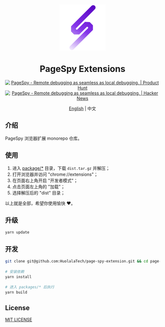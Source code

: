 <div align="center">
  <img src=".github/assets/logo.svg" height="150" />

# PageSpy Extensions

<a href="https://www.producthunt.com/posts/pagespy?utm_source=badge-featured&utm_medium=badge&utm_souce=badge-pagespy" target="_blank"><img src="https://api.producthunt.com/widgets/embed-image/v1/featured.svg?post_id=429852&theme=light" alt="PageSpy - Remote&#0032;debugging&#0032;as&#0032;seamless&#0032;as&#0032;local&#0032;debugging&#0046; | Product Hunt" height="36" /></a> <a href="https://news.ycombinator.com/item?id=38679798" target="_blank"><img src="https://hackernews-badge.vercel.app/api?id=38679798" alt="PageSpy - Remote&#0032;debugging&#0032;as&#0032;seamless&#0032;as&#0032;local&#0032;debugging&#0046; | Hacker News" height="36" /></a>

[English](./README.md) | 中文

</div>

## 介绍

PageSpy 浏览器扩展 monorepo 仓库。

## 使用

1. 进入 [package/*](./packages/) 目录，下载 `dist.tar.gz` 并解压；
2. 打开浏览器并访问 "chrome://extensions"；
3. 在页面右上角开启 "开发者模式"；
4. 点击页面左上角的 "加载"；
5. 选择解压后的 "dist" 目录；

以上就是全部，希望你使用愉快 ❤️。

## 升级

```bash
yarn update
```

## 开发

```bash
git clone git@github.com:HuolalaTech/page-spy-extension.git && cd page-spy-extension

# 安装依赖
yarn install

# 进入 packages/* 后执行
yarn build
```

## License

[MIT LICENSE](./LICENSE)
